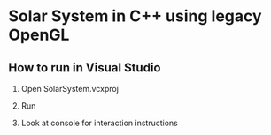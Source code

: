 # Solar System in C++ using legacy OpenGL

## How to run in Visual Studio

1. Open SolarSystem.vcxproj

2. Run

3. Look at console for interaction instructions


